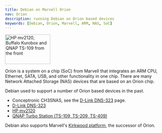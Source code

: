```yaml
---
title: Debian on Marvell Orion
nav: Orion
description: running Debian on Orion based devices
keywords: [Debian, Orion, Marvell, ARM, NAS, SoC]
---
```


<div class="right">
<img src = "images/r_mv2120_kurobox_ts109.jpg" class="border" alt="HP mv2120, Buffalo Kurobox and QNAP TS-109 from the front" width="148" height="97" />
</div>

Orion is a system on a chip (SoC) from Marvell that integrates an ARM CPU,
Ethernet, SATA, USB, and other functionality in one chip.  There are many
Network Attached Storage (NAS) devices that are based on an Orion chip.

Debian used to support a number of Orion based devices in the past.

<ul>
<li>Conceptronic CH3SNAS, see the <a href = "d-link/dns-323/">D-Link DNS-323</a> page.</li>
<li><a href = "d-link/dns-323/">D-Link DNS-323</a></li>
<li><a href = "hp/mv2120/">HP mv2120</a></li>
<li><a href = "qnap/">QNAP Turbo Station (TS-109, TS-209, TS-409)</a></li>
</ul>

Debian also supports Marvell's <a href = "../kirkwood/">Kirkwood
platform</a>, the successor of Orion.

